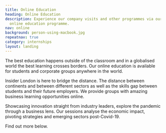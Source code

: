 ```yaml
---
title: Online Education
heading: Online Education
description: Experience our company visits and other programmes via our innovative
  online education programme.
nav: online
background: person-using-macbook.jpg
repeatnav: true
category: internships
layout: landing
---
```


The best education happens outside of the classroom and in a globalised world the best learning crosses borders. Our online education is available for students and corporate groups anywhere in the world.

Insider London is here to bridge the distance. The distance between continents and between different sectors as well as the skills gap between students and their future employers. We provide groups with amazing business learning opportunities online.

Showcasing innovation straight from industry leaders, explore the pandemic through a business lens. Our sessions analyse the economic impact, pivoting strategies and emerging sectors post-Covid-19. 

Find out more below.
